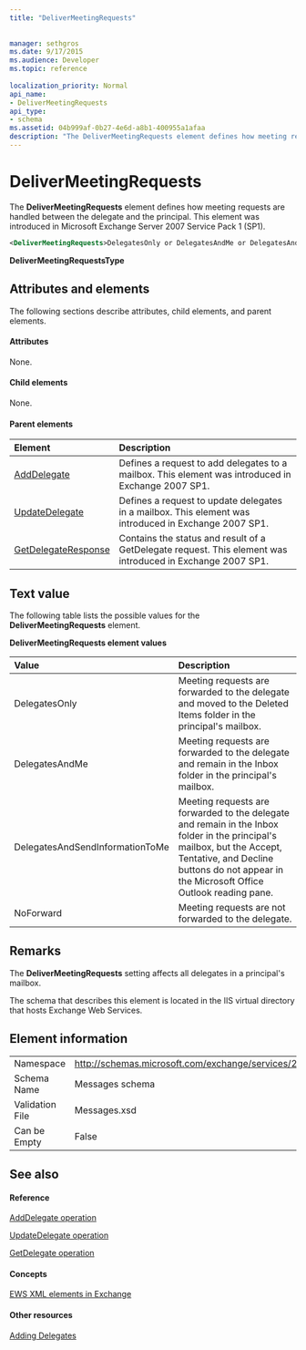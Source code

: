 ```yaml
---
title: "DeliverMeetingRequests"
 
 
manager: sethgros
ms.date: 9/17/2015
ms.audience: Developer
ms.topic: reference
 
localization_priority: Normal
api_name:
- DeliverMeetingRequests
api_type:
- schema
ms.assetid: 04b999af-0b27-4e6d-a8b1-400955a1afaa
description: "The DeliverMeetingRequests element defines how meeting requests are handled between the delegate and the principal. This element was introduced in Microsoft Exchange Server 2007 Service Pack 1 (SP1)."
---
```


# DeliverMeetingRequests

The **DeliverMeetingRequests** element defines how meeting requests are handled between the delegate and the principal. This element was introduced in Microsoft Exchange Server 2007 Service Pack 1 (SP1). 
  
```XML
<DeliverMeetingRequests>DelegatesOnly or DelegatesAndMe or DelegatesAndSendInformationToMe or NoForward</DeliverMeetingRequests>
```

 **DeliverMeetingRequestsType**
## Attributes and elements

The following sections describe attributes, child elements, and parent elements.
  
#### Attributes

None.
  
#### Child elements

None.
  
#### Parent elements

|**Element**|**Description**|
|:-----|:-----|
|[AddDelegate](adddelegate.md) <br/> |Defines a request to add delegates to a mailbox. This element was introduced in Exchange 2007 SP1.  <br/> |
|[UpdateDelegate](updatedelegate.md) <br/> |Defines a request to update delegates in a mailbox. This element was introduced in Exchange 2007 SP1.  <br/> |
|[GetDelegateResponse](getdelegateresponse.md) <br/> |Contains the status and result of a GetDelegate request. This element was introduced in Exchange 2007 SP1.  <br/> |
   
## Text value

The following table lists the possible values for the **DeliverMeetingRequests** element. 
  
**DeliverMeetingRequests element values**

|**Value**|**Description**|
|:-----|:-----|
|DelegatesOnly  <br/> |Meeting requests are forwarded to the delegate and moved to the Deleted Items folder in the principal's mailbox.  <br/> |
|DelegatesAndMe  <br/> |Meeting requests are forwarded to the delegate and remain in the Inbox folder in the principal's mailbox.  <br/> |
|DelegatesAndSendInformationToMe  <br/> |Meeting requests are forwarded to the delegate and remain in the Inbox folder in the principal's mailbox, but the Accept, Tentative, and Decline buttons do not appear in the Microsoft Office Outlook reading pane.  <br/> |
|NoForward  <br/> |Meeting requests are not forwarded to the delegate.  <br/> |
   
## Remarks

The **DeliverMeetingRequests** setting affects all delegates in a principal's mailbox. 
  
The schema that describes this element is located in the IIS virtual directory that hosts Exchange Web Services.
  
## Element information

|||
|:-----|:-----|
|Namespace  <br/> |http://schemas.microsoft.com/exchange/services/2006/messages  <br/> |
|Schema Name  <br/> |Messages schema  <br/> |
|Validation File  <br/> |Messages.xsd  <br/> |
|Can be Empty  <br/> |False  <br/> |
   
## See also

#### Reference

[AddDelegate operation](adddelegate-operation.md)
  
[UpdateDelegate operation](updatedelegate-operation.md)
  
[GetDelegate operation](getdelegate-operation.md)
#### Concepts

[EWS XML elements in Exchange](ews-xml-elements-in-exchange.md)
#### Other resources

[Adding Delegates](http://msdn.microsoft.com/library/3a744150-66a3-4a13-9433-793603ba5038%28Office.15%29.aspx)

